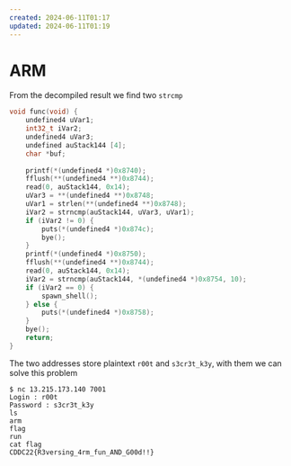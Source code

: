 ```yaml
---
created: 2024-06-11T01:17
updated: 2024-06-11T01:19
---
```

# ARM

From the decompiled result we find two `strcmp`

```cpp
void func(void) {
    undefined4 uVar1;
    int32_t iVar2;
    undefined4 uVar3;
    undefined auStack144 [4];
    char *buf;
    
    printf(*(undefined4 *)0x8740);
    fflush(**(undefined4 **)0x8744);
    read(0, auStack144, 0x14);
    uVar3 = **(undefined4 **)0x8748;
    uVar1 = strlen(**(undefined4 **)0x8748);
    iVar2 = strncmp(auStack144, uVar3, uVar1);
    if (iVar2 != 0) {
        puts(*(undefined4 *)0x874c);
        bye();
    }
    printf(*(undefined4 *)0x8750);
    fflush(**(undefined4 **)0x8744);
    read(0, auStack144, 0x14);
    iVar2 = strncmp(auStack144, *(undefined4 *)0x8754, 10);
    if (iVar2 == 0) {
        spawn_shell();
    } else {
        puts(*(undefined4 *)0x8758);
    }
    bye();
    return;
}
```

The two addresses store plaintext `r00t` and `s3cr3t_k3y`, with them we can solve this problem

```shell
$ nc 13.215.173.140 7001
Login : r00t
Password : s3cr3t_k3y
ls
arm
flag
run
cat flag
CDDC22{R3versing_4rm_fun_AND_G00d!!}
```
